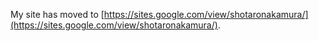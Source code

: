 
My site has moved to [https://sites.google.com/view/shotaronakamura/](https://sites.google.com/view/shotaronakamura/).
